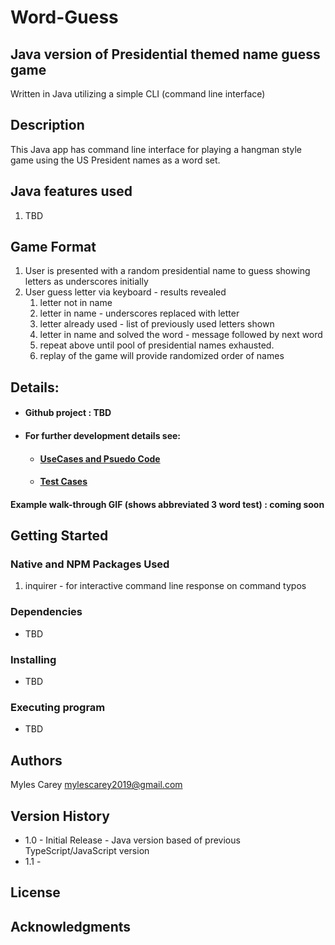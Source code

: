 # Word-Guess 

## Java version of Presidential themed name guess game

Written in Java utilizing a simple CLI (command line interface)

## Description

This Java app has command line interface for playing a hangman style game using the US President names as a word set.

## Java features used
1. TBD
 

## Game Format

1.  User is presented with a random presidential name to guess showing letters as underscores initially
2.  User guess letter via keyboard - results revealed
    1. letter not in name
    2. letter in name - underscores replaced with letter
    3. letter already used - list of previously used letters shown
    4. letter in name and solved the word - message followed by next word
    5. repeat above until pool of presidential names exhausted.
    6. replay of the game will provide randomized order of names

## Details:

- #### Github project :   TBD
- #### For further development details see: 

  - ####  [UseCases and Psuedo Code](UseCases-PsuedoCode.md)

  - ####  [Test Cases](TestCases.md)

#### Example walk-through GIF (shows abbreviated 3 word test) :  coming soon

 

## Getting Started

### Native and NPM Packages Used
1.  inquirer  - for interactive command line response on command typos


### Dependencies

* TBD 

### Installing

* TBD

### Executing program

* TBD

## Authors

Myles Carey 
mylescarey2019@gmail.com 

## Version History

* 1.0 - Initial Release - Java version based of previous TypeScript/JavaScript version
* 1.1 - 

## License


## Acknowledgments



